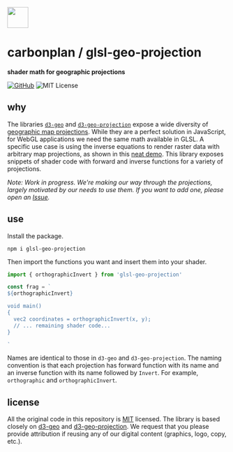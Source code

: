 <img
  src='https://carbonplan-assets.s3.amazonaws.com/monogram/dark-small.png'
  height='48'
/>

# carbonplan / glsl-geo-projection

**shader math for geographic projections**

[![GitHub][github-badge]][github]
![MIT License][]

[github]: https://github.com/carbonplan/glsl-geo-projection
[github-badge]: https://badgen.net/badge/-/github?icon=github&label
[mit license]: https://badgen.net/badge/license/MIT/blue

## why

The libraries [`d3-geo`](https://github.com/d3/d3-geo) and [`d3-geo-projection`](https://github.com/d3/d3-geo-projection) expose a wide diversity of [geographic map projections](https://en.wikipedia.org/wiki/Map_projection). While they are a perfect solution in JavaScript, for WebGL applications we need the same math available in GLSL. A specific use case is using the inverse equations to render raster data with  arbitrary map projections, as shown in this [neat demo](http://bl.ocks.org/mbostock/raw/5446416/e46a4985e7a851f10bc231d1e78681c457d94aad/). This library exposes snippets of shader code with forward and inverse functions for a variety of projections.

_Note: Work in progress. We're making our way through the projections, largely motivated by our needs to use them. If you want to add one, please open an [Issue](https://github.com/carbonplan/glsl-geo-projection/issues)._

## use

Install the package.

```
npm i glsl-geo-projection
```

Then import the functions you want and insert them into your shader.

```js
import { orthographicInvert } from 'glsl-geo-projection'

const frag = `
${orthographicInvert}

void main() 
{
  vec2 coordinates = orthographicInvert(x, y);
  // ... remaining shader code...
}

`
```

Names are identical to those in `d3-geo` and `d3-geo-projection`. The naming convention is that each projection has forward function with its name and an inverse function with its name followed by `Invert`. For example, `orthographic` and `orthographicInvert`.

## license

All the original code in this repository is [MIT](https://choosealicense.com/licenses/mit/) licensed. The library is based closely on [d3-geo](https://github.com/d3/d3-geo/blob/main/LICENSE) and [d3-geo-projection](https://github.com/d3/d3-geo-projection/blob/main/LICENSE). We request that you please provide attribution if reusing any of our digital content (graphics, logo, copy, etc.).
